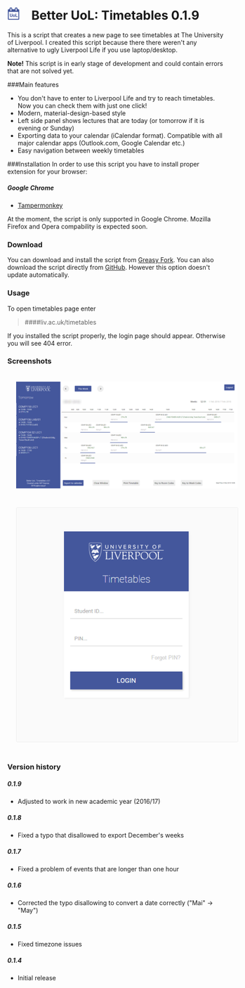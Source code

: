 <img src="icon-128x128.png?raw=true" width="28" height="28" style="margin-right: 20px;" /> Better UoL: Timetables 0.1.9
==================================
This is a script that creates a new page to see timetables at The University of Liverpool. I created this script because there there weren't any alternative to ugly Liverpool Life if you use laptop/desktop.

**Note!** This script is in early stage of development and could contain errors that are not solved yet.

###Main features
- You don't have to enter to Liverpool Life and try to reach timetables. Now you can check them with just one click!
- Modern, material-design-based style
- Left side panel shows lectures that are today (or tomorrow if it is evening or Sunday)
- Exporting data to your calendar (iCalendar format). Compatible with all major calendar apps (Outlook.com, Google Calendar etc.)
- Easy navigation between weekly timetables

###Installation
In order to use this script you have to install proper extension for your browser:
##### Google Chrome
* [Tampermonkey](https://chrome.google.com/webstore/detail/tampermonkey/dhdgffkkebhmkfjojejmpbldmpobfkfo)

At the moment, the script is only supported in Google Chrome. Mozilla Firefox and Opera compability is expected soon.

### Download
You can download and install the script from [Greasy Fork](https://greasyfork.org/en/scripts/17806-better-uol-timetables).
You can also download the script directly from [GitHub](https://raw.githubusercontent.com/JoJk0/JJK-UoL-Timetables/master/betterUoLTimetables.js). However this option doesn't update automatically.

### Usage
To open timetables page enter

> ####liv.ac.uk/timetables

If you installed the script properly, the login page should appear. Otherwise you will see 404 error.

### Screenshots

<img src="screenshot1.PNG?raw=true" width="600" style="margin: 20px; border-radius: 3px: border: 1px solid #eee" />
<img src="screenshot2.PNG?raw=true" width="600" style="margin: 20px; border-radius: 3px; border: 1px solid #eee" />

### Version history

##### 0.1.9
- Adjusted to work in new academic year (2016/17)

##### 0.1.8
- Fixed a typo that disallowed to export December's weeks

##### 0.1.7
- Fixed a problem of events that are longer than one hour

##### 0.1.6
- Corrected the typo disallowing to convert a date correctly ("Mai" -> "May")

##### 0.1.5
- Fixed timezone issues

##### 0.1.4
- Initial release
